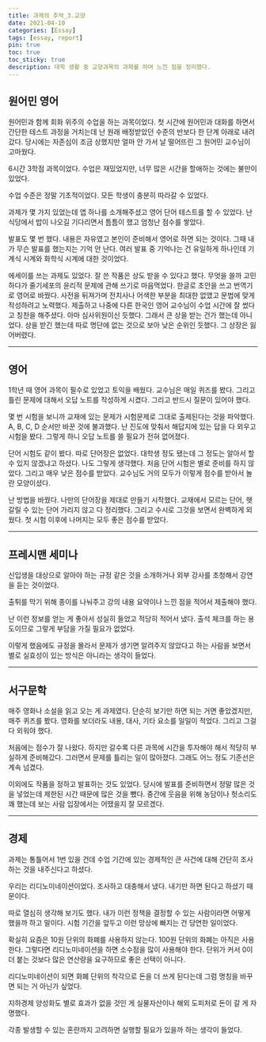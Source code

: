 ```yaml
---
title: 과제의 추억_3.교양
date: 2021-04-10
categories: [Essay]
tags: [essay, report]
pin: true
toc: true
toc_sticky: true
description: 대학 생활 중 교양과목의 과제를 하며 느낀 점을 정리했다.
---
```


## __원어민 영어__

원어민과 함께 회화 위주의 수업을 하는 과목이었다. 첫 시간에 원어민과 대화를 하면서 간단한 테스트 과정을 거치는데 난 원래 배정받았던 수준의 반보다 한 단계 아래로 내려갔다. 당시에는 자존심이 조금 상했지만 얼마 안 가서 날 떨어뜨린 그 원어민 교수님이 고마웠다.

6시간 3학점 과목이었다. 수업은 재밌었지만, 너무 많은 시간을 할애하는 것에는 불만이 있었다.

수업 수준은 정말 기초적이었다. 모든 학생이 충분히 따라갈 수 있었다.

과제가 몇 가지 있었는데 앱 하나를 소개해주셨고 영어 단어 테스트를 할 수 있었다. 난 식당에서 밥이 나오길 기다리면서 틈틈이 했고 엄청난 점수를 쌓았다.

발표도 몇 번 했다. 내용은 자유였고 본인이 준비해서 영어로 하면 되는 것이다. 그때 내가 무슨 발표를 했는지는 기억 안 난다. 여러 발표 중 기억나는 건 유일하게 하나인데 기계식 시계와 화학식 시계에 대한 것이었다.

에세이를 쓰는 과제도 있었다. 잘 쓴 작품은 상도 받을 수 있다고 했다. 무엇을 쓸까 고민하다가 줄기세포의 윤리적 문제에 관해 쓰기로 마음먹었다. 한글로 초안을 쓰고 번역기로 영어로 바꿨다. 사전을 뒤져가며 전치사나 어색한 부분을 최대한 없앴고 문법에 맞게 작성하려고 노력했다. 제출하고 나중에 다른 한국인 영어 교수님이 수업 시간에 잘 썼다고 칭찬을 해주셨다. 아마 심사위원이신 듯했다. 그래서 큰 상을 받는 건가 했는데 아니었다. 상을 받긴 했는데 따로 명단에 없는 것으로 보아 낮은 순위인 듯했다. 그 상장은 잃어버렸다.

***

## __영어__

1학년 때 영어 과목이 필수로 있었고 토익을 배웠다. 교수님은 매일 퀴즈를 봤다. 그리고 틀린 문제에 대해서 오답 노트를 작성하게 시켰다. 그리고 반드시 질문이 있어야 했다.

몇 번 시험을 보니까 교재에 있는 문제가 시험문제로 그대로 출제된다는 것을 파악했다. A, B, C, D 순서만 바꾼 것에 불과했다. 난 진도에 맞춰서 해답지에 있는 답을 다 외우고 시험을 봤다. 그렇게 하니 오답 노트를 쓸 필요가 전혀 없어졌다.

단어 시험도 같이 봤다. 따로 단어장은 없었다. 대학생 정도 됐는데 그 정도는 알아서 할 수 있지 않겠냐고 하셨다. 나도 그렇게 생각했다. 처음 단어 시험은 별로 준비를 하지 않았다. 그리고 매우 낮은 점수를 받았다. 교수님도 거의 모두가 이렇게 점수를 받아서 놀란 모양이셨다.

난 방법을 바꿨다. 나만의 단어장을 제대로 만들기 시작했다. 교재에서 모르는 단어, 헷갈릴 수 있는 단어 가리지 않고 다 정리했다. 그리고 수시로 그것을 보면서 완벽하게 외웠다. 첫 시험 이후에 나머지는 모두 좋은 점수를 받았다.

***

## __프레시맨 세미나__

신입생을 대상으로 알아야 하는 규정 같은 것을 소개하거나 외부 강사를 초청해서 강연을 듣는 것이었다.

출튀를 막기 위해 종이를 나눠주고 강의 내용 요약이나 느낀 점을 적어서 제출해야 했다.

난 이런 정보를 얻는 게 좋아서 성실히 들었고 적당히 적어서 냈다. 출석 체크를 하는 용도이므로 그렇게 부담을 가질 필요가 없었다.

이렇게 했음에도 규정을 몰라서 문제가 생기면 알려주지 않았다고 하는 사람을 보면서 별로 실효성이 있는 방식은 아니라는 생각이 들었다.

***

## __서구문학__

매주 영화나 소설을 읽고 오는 게 과제였다. 단순히 보기만 하면 되는 거면 좋았겠지만, 매주 퀴즈를 봤다. 영화를 보더라도 내용, 대사, 기타 요소를 일일이 적었다. 그리고 그걸 다 외워야 했다.

처음에는 점수가 잘 나왔다. 하지만 갈수록 다른 과목에 시간을 투자해야 해서 적당히 부실하게 준비해갔다. 그러면서 문제를 틀리는 일이 많아졌다. 그래도 어느 정도 기준선은 계속 넘겼다.

이외에도 작품을 정하고 발표하는 것도 있었다. 당시에 발표를 준비하면서 정말 많은 것을 넣었는데 제한된 시간 때문에 많은 것을 뺐다. 중간에 웃음을 위해 농담이나 헛소리도 꽤 했는데 보는 사람 입장에서는 어땠을지 잘 모르겠다.

***

## __경제__

과제는 통틀어서 1번 있을 건데 수업 기간에 있는 경제적인 큰 사건에 대해 간단히 조사하는 것을 내주신다고 하셨다.

우리는 리디노미네이션이었다. 조사하고 대충해서 냈다. 내기만 하면 된다고 하셨기 때문이다.

따로 열심히 생각해 보기도 했다. 내가 이런 정책을 결정할 수 있는 사람이라면 어떻게 했을까 하고 말이다. 시험 기간을 앞두고 이런 망상에 빠지는 건 당연한 일이었다.

확실히 요즘은 10원 단위의 화폐를 사용하지 않는다. 100원 단위의 화폐는 아직은 사용한다. 그렇다면 리디노미네이션을 하면 소수점을 많이 사용해야 한다. 단위가 커서 0이 더 붙는 것보다 많은 연산량을 요구하므로 좋은 선택이 아니다.

리디노미네이션이 되면 화폐 단위의 착각으로 돈을 더 쓰게 된다는데 그럼 명칭을 바꾸면 되는 거 아닌가 싶었다.

지하경제 양성화도 별로 효과가 없을 것인 게 실물자산이나 해외 도피처로 돈이 갈 게 자명했다.

각종 발생할 수 있는 혼란까지 고려하면 실행할 필요가 있을까 하는 생각이 들었다.
